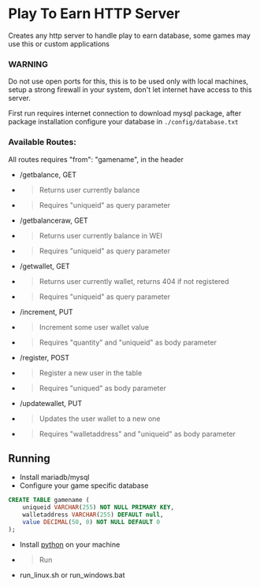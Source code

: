 # Play To Earn HTTP Server
Creates any http server to handle play to earn database, some games may use this or custom applications

### WARNING
Do not use open ports for this, this is to be used only with local machines, setup a strong firewall in your system, don't let internet have access to this server.

First run requires internet connection to download mysql package, after package installation configure your database in ``./config/database.txt``

### Available Routes:
All routes requires "from": "gamename", in the header

- /getbalance, GET
- > Returns user currently balance
- > Requires "uniqueid" as query parameter

- /getbalanceraw, GET
- > Returns user currently balance in WEI
- > Requires "uniqueid" as query parameter

- /getwallet, GET
- > Returns user currently wallet, returns 404 if not registered
- > Requires "uniqueid" as query parameter

- /increment, PUT
- > Increment some user wallet value
- > Requires "quantity" and "uniqueid" as body parameter

- /register, POST
- > Register a new user in the table
- > Requires "uniqued" as body parameter

- /updatewallet, PUT
- > Updates the user wallet to a new one
- > Requires "walletaddress" and "uniqueid" as body parameter

## Running
- Install mariadb/mysql
- Configure your game specific database
```sql
CREATE TABLE gamename (
    uniqueid VARCHAR(255) NOT NULL PRIMARY KEY,
    walletaddress VARCHAR(255) DEFAULT null,
    value DECIMAL(50, 0) NOT NULL DEFAULT 0
);
```
- Install [python](https://www.python.org/downloads) on your machine

- > Run
- run_linux.sh or run_windows.bat